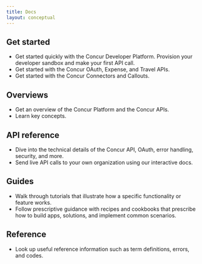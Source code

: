 ```yaml
---
title: Docs
layout: conceptual
---
```


## Get started
- Get started quickly with the Concur Developer Platform. Provision your developer sandbox and make your first API call.
- Get started with the Concur OAuth, Expense, and Travel APIs.
- Get started with the Concur Connectors and Callouts.

## Overviews
- Get an overview of the Concur Platform and the Concur APIs.
- Learn key concepts.

## API reference
- Dive into the technical details of the Concur API, OAuth, error handling, security, and more.
- Send live API calls to your own organization using our interactive docs.

## Guides
- Walk through tutorials that illustrate how a specific functionality or feature works.
- Follow prescriptive guidance with recipes and cookbooks that prescribe how to build apps, solutions, and  implement common scenarios.

## Reference
- Look up useful reference information such as term definitions, errors, and codes.

